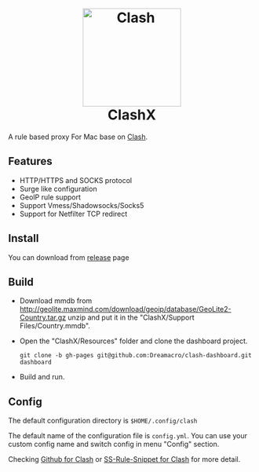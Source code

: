 <h1 align="center">
  <img src="https://github.com/Dreamacro/clash/raw/master/docs/logo.png" alt="Clash" width="200">
  <br>
  ClashX
  <br>
</h1>


A rule based proxy For Mac base on [Clash](https://github.com/Dreamacro/clash).



## Features

- HTTP/HTTPS and SOCKS protocol
- Surge like configuration
- GeoIP rule support
- Support Vmess/Shadowsocks/Socks5
- Support for Netfilter TCP redirect


## Install

You can download from [release](https://github.com/yichengchen/clashX/releases) page

## Build
- Download mmdb from http://geolite.maxmind.com/download/geoip/database/GeoLite2-Country.tar.gz unzip and put it in the "ClashX/Support Files/Country.mmdb".

- Open the "ClashX/Resources" folder and clone the dashboard project.
  ```
  git clone -b gh-pages git@github.com:Dreamacro/clash-dashboard.git dashboard
  ```

- Build and run.

## Config


The default configuration directory is `$HOME/.config/clash`

The default name of the configuration file is `config.yml`. You can use your custom config name and switch config in menu "Config" section.

Checking [Github for Clash](https://github.com/Dreamacro/clash) or [SS-Rule-Snippet for Clash](https://github.com/Hackl0us/SS-Rule-Snippet/blob/master/LAZY_RULES/clash.yml) for more detail.



